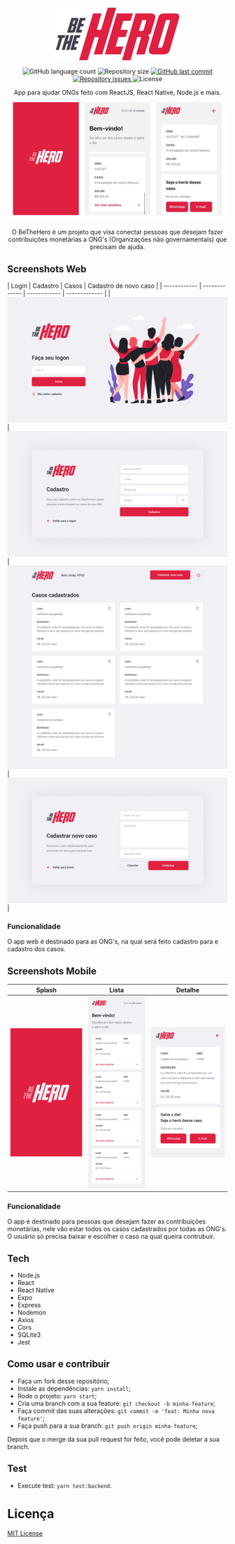 <p align="center">
  <img src="mobile/src/assets/logo@3x.png" />

<p align="center">
  <img alt="GitHub language count" src="https://img.shields.io/github/languages/count/fariasmateuss/BeTheHero">

  <img alt="Repository size" src="https://img.shields.io/github/repo-size/fariasmateuss/BeTheHero">
  
  <a href="https://github.com/fariasmateuss/BeTheHero/commits/master">
    <img alt="GitHub last commit" src="https://img.shields.io/github/last-commit/fariasmateuss/BeTheHero">
  </a>

  <a href="https://github.com/fariasmateuss/BeTheHero/issues">
    <img alt="Repository issues" src="https://img.shields.io/github/issues/fariasmateuss/BeTheHero">
  </a>

  <img alt="License" src="https://img.shields.io/badge/license-MIT-brightgreen">
</p>
 
<p align="center">
  App para ajudar ONGs feito com ReactJS, React Native, Node.js e mais. 
</p>

<img src=".github/banner.png" />

<p align="center">
  O BeTheHero é um projeto que visa conectar pessoas que desejam fazer 
  contribuições monetárias a ONG's (Organizações não governamentais) que 
  precisam de ajuda.
</p>

## Screenshots Web

| Login | Cadastro |
 Casos |  Cadastro de novo caso | 
| ------------ | ------------- | ------------ | ------------- |
| <img src="/.github/Login.png"> | <img src="/.github/Cadastro.png"> |
 <img src="/.github/Lista.png"> | <img src="/.github/CadastrarCaso.png"> |

 ### Funcionalidade

<p>
O app web é destinado para as ONG's, na qual será feito cadastro para e 
cadastro dos casos.
</p>

## Screenshots Mobile

| Splash | Lista | Detalhe | 
| ------------ | ------------- | ------------- |
| <img src="/.github/Splash.png"> | <img src="/.github/ListaMobile.png"> | <img src="/.github/Detalhes.png"> | 

### Funcionalidade

<p>
O app é destinado para pessoas que desejam fazer as contribuições monetárias,
nele vão estar todos os casos cadastrados por todas as ONG's. O usuário só
precisa baixar e escolher o caso na qual queira contrubuir.
</p>

## Tech

- Node.js
- React
- React Native
- Expo
- Express
- Nodemon
- Axios
- Cors
- SQLite3
- Jest
  
## Como usar e contribuir 
- Faça um fork desse repositório;
- Instale as dependências: `yarn install`;
- Rode o projeto: `yarn start`;
- Cria uma branch com a sua feature: `git checkout -b minha-feature`;
- Faça commit das suas alterações: `git commit -m 'feat: Minha nova feature'`;
- Faça push para a sua branch: `git push origin minha-feature`;

Depois que o merge da sua pull request for feito, você pode deletar a sua branch.

## Test
- Execute test: `yarn test:backend`.

# Licença
[MIT License](/LICENSE)
